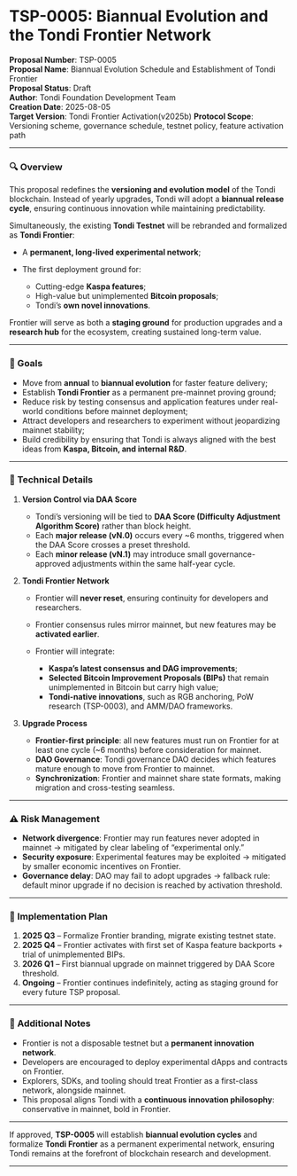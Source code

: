 # **TSP-0005**: Biannual Evolution and the Tondi Frontier Network

**Proposal Number**: TSP-0005  
**Proposal Name**: Biannual Evolution Schedule and Establishment of Tondi Frontier  
**Proposal Status**: Draft  
**Author**: Tondi Foundation Development Team  
**Creation Date**: 2025-08-05  
**Target Version**: Tondi Frontier Activation(v2025b)
**Protocol Scope**: Versioning scheme, governance schedule, testnet policy, feature activation path

---

### 🔍 Overview

This proposal redefines the **versioning and evolution model** of the Tondi blockchain. Instead of yearly upgrades, Tondi will adopt a **biannual release cycle**, ensuring continuous innovation while maintaining predictability.

Simultaneously, the existing **Tondi Testnet** will be rebranded and formalized as **Tondi Frontier**:

* A **permanent, long-lived experimental network**;
* The first deployment ground for:

  * Cutting-edge **Kaspa features**;
  * High-value but unimplemented **Bitcoin proposals**;
  * Tondi’s **own novel innovations**.

Frontier will serve as both a **staging ground** for production upgrades and a **research hub** for the ecosystem, creating sustained long-term value.

---

### 🎯 Goals

* Move from **annual** to **biannual evolution** for faster feature delivery;
* Establish **Tondi Frontier** as a permanent pre-mainnet proving ground;
* Reduce risk by testing consensus and application features under real-world conditions before mainnet deployment;
* Attract developers and researchers to experiment without jeopardizing mainnet stability;
* Build credibility by ensuring that Tondi is always aligned with the best ideas from **Kaspa, Bitcoin, and internal R\&D**.

---

### 🔧 Technical Details

1. **Version Control via DAA Score**

   * Tondi’s versioning will be tied to **DAA Score (Difficulty Adjustment Algorithm Score)** rather than block height.
   * Each **major release (vN.0)** occurs every \~6 months, triggered when the DAA Score crosses a preset threshold.
   * Each **minor release (vN.1)** may introduce small governance-approved adjustments within the same half-year cycle.

2. **Tondi Frontier Network**

   * Frontier will **never reset**, ensuring continuity for developers and researchers.
   * Frontier consensus rules mirror mainnet, but new features may be **activated earlier**.
   * Frontier will integrate:

     * **Kaspa’s latest consensus and DAG improvements**;
     * **Selected Bitcoin Improvement Proposals (BIPs)** that remain unimplemented in Bitcoin but carry high value;
     * **Tondi-native innovations**, such as RGB anchoring, PoW research (TSP-0003), and AMM/DAO frameworks.

3. **Upgrade Process**

   * **Frontier-first principle**: all new features must run on Frontier for at least one cycle (\~6 months) before consideration for mainnet.
   * **DAO Governance**: Tondi governance DAO decides which features mature enough to move from Frontier to mainnet.
   * **Synchronization**: Frontier and mainnet share state formats, making migration and cross-testing seamless.

---

### ⚠️ Risk Management

* **Network divergence**: Frontier may run features never adopted in mainnet → mitigated by clear labeling of “experimental only.”
* **Security exposure**: Experimental features may be exploited → mitigated by smaller economic incentives on Frontier.
* **Governance delay**: DAO may fail to adopt upgrades → fallback rule: default minor upgrade if no decision is reached by activation threshold.

---

### 📅 Implementation Plan

1. **2025 Q3** – Formalize Frontier branding, migrate existing testnet state.
2. **2025 Q4** – Frontier activates with first set of Kaspa feature backports + trial of unimplemented BIPs.
3. **2026 Q1** – First biannual upgrade on mainnet triggered by DAA Score threshold.
4. **Ongoing** – Frontier continues indefinitely, acting as staging ground for every future TSP proposal.

---

### 📝 Additional Notes

* Frontier is not a disposable testnet but a **permanent innovation network**.
* Developers are encouraged to deploy experimental dApps and contracts on Frontier.
* Explorers, SDKs, and tooling should treat Frontier as a first-class network, alongside mainnet.
* This proposal aligns Tondi with a **continuous innovation philosophy**: conservative in mainnet, bold in Frontier.

---

If approved, **TSP-0005** will establish **biannual evolution cycles** and formalize **Tondi Frontier** as a permanent experimental network, ensuring Tondi remains at the forefront of blockchain research and development.

---

